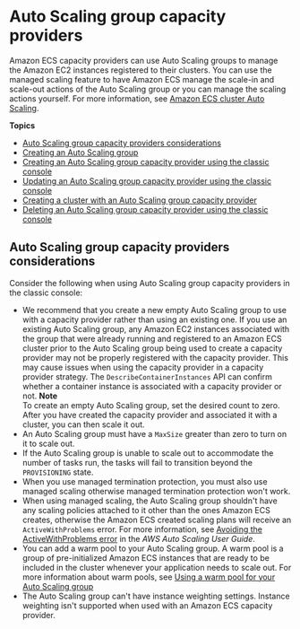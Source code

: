 # Auto Scaling group capacity providers<a name="asg-capacity-providers"></a>

Amazon ECS capacity providers can use Auto Scaling groups to manage the Amazon EC2 instances registered to their clusters\. You can use the managed scaling feature to have Amazon ECS manage the scale\-in and scale\-out actions of the Auto Scaling group or you can manage the scaling actions yourself\. For more information, see [Amazon ECS cluster Auto Scaling](cluster-auto-scaling.md)\.

**Topics**
+ [Auto Scaling group capacity providers considerations](#asg-capacity-providers-considerations)
+ [Creating an Auto Scaling group](asg-capacity-providers-create-auto-scaling-group.md)
+ [Creating an Auto Scaling group capacity provider using the classic console](asg-capacity-providers-create-capacity-provider.md)
+ [Updating an Auto Scaling group capacity provider using the classic console](asg-capacity-providers-update-capacity-provider.md)
+ [Creating a cluster with an Auto Scaling group capacity provider](asg-capacity-providers-create-cluster.md)
+ [Deleting an Auto Scaling group capacity provider using the classic console](asg-capacity-providers-delete-capacity-provider.md)

## Auto Scaling group capacity providers considerations<a name="asg-capacity-providers-considerations"></a>

Consider the following when using Auto Scaling group capacity providers in the classic console:
+ We recommend that you create a new empty Auto Scaling group to use with a capacity provider rather than using an existing one\. If you use an existing Auto Scaling group, any Amazon EC2 instances associated with the group that were already running and registered to an Amazon ECS cluster prior to the Auto Scaling group being used to create a capacity provider may not be properly registered with the capacity provider\. This may cause issues when using the capacity provider in a capacity provider strategy\. The `DescribeContainerInstances` API can confirm whether a container instance is associated with a capacity provider or not\.
**Note**  
To create an empty Auto Scaling group, set the desired count to zero\. After you have created the capacity provider and associated it with a cluster, you can then scale it out\.
+ An Auto Scaling group must have a `MaxSize` greater than zero to turn on it to scale out\.
+ If the Auto Scaling group is unable to scale out to accommodate the number of tasks run, the tasks will fail to transition beyond the `PROVISIONING` state\.
+ When you use managed termination protection, you must also use managed scaling otherwise managed termination protection won't work\.
+ When using managed scaling, the Auto Scaling group shouldn't have any scaling policies attached to it other than the ones Amazon ECS creates, otherwise the Amazon ECS created scaling plans will receive an `ActiveWithProblems` error\. For more information, see [Avoiding the ActiveWithProblems error](https://docs.aws.amazon.com/autoscaling/plans/userguide/gs-best-practices.html#gs-activewithproblems) in the *AWS Auto Scaling User Guide*\.
+ You can add a warm pool to your Auto Scaling group\. A warm pool is a group of pre\-initialized Amazon ECS instances that are ready to be included in the cluster whenever your application needs to scale out\. For more information about warm pools, see [Using a warm pool for your Auto Scaling group](asg-capacity-providers-create-auto-scaling-group.md#using-warm-pool) 
+ The Auto Scaling group can't have instance weighting settings\. Instance weighting isn't supported when used with an Amazon ECS capacity provider\.